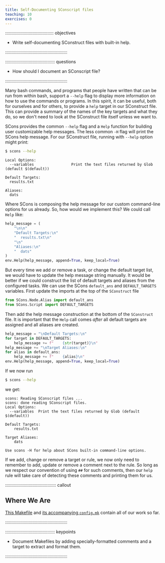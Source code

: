 ```yaml
---
title: Self-Documenting SConscript files
teaching: 10
exercises: 0
---
```


::::::::::::::::::::::::::::::::::::::: objectives

- Write self-documenting SConstruct files with built-in help.

::::::::::::::::::::::::::::::::::::::::::::::::::

:::::::::::::::::::::::::::::::::::::::: questions

- How should I document an SConscript file?

::::::::::::::::::::::::::::::::::::::::::::::::::

Many bash commands, and programs that people have written that can be
run from within bash, support a `--help` flag to display more
information on how to use the commands or programs. In this spirit, it
can be useful, both for ourselves and for others, to provide a `help`
target in our SConstruct file. This can provide a summary of the names of
the key targets and what they do, so we don't need to look at the
SConstruct file itself unless we want to.

SCons provides the common `--help` flag and a `Help` function for building user customizable help
messages. The less common `-H` flag will print the SCons help message. For our SConstruct file,
running with `--help` option might print:

```bash
$ scons --help
```

```output
Local Options:
  --variables                 Print the text files returned by Glob (default $(default))

Default Targets:
  results.txt

Aliases:
  dats
```

Where SCons is composing the help message for our custom command-line options for us already. So,
how would we implement this? We could call `Help` like:

```python
help_message = (
    "\n\n"
    "Default Targets:\n"
    "  results.txt\n"
    "\n"
    "Aliases:\n"
    "  dats"
)
env.Help(help_message, append=True, keep_local=True)
```

But every time we add or remove a task, or change the default target list, we would have to update
the help message string manually. It would be better if we
could construct the list of default targets and aliases from the configured tasks. We can use the
SCons `default_ans` and `DEFAULT_TARGETS` variables. First update the imports at the top of the
`SConstruct` file

```python
from SCons.Node.Alias import default_ans
from SCons.Script import DEFAULT_TARGETS
```

Then add the help message construction at the bottom of the `SConstruct` file. It is important that
the `Help` call comes *after* all default targets are assigned and all aliases are created.

```python
help_message = "\nDefault Targets:\n"
for target in DEFAULT_TARGETS:
    help_message += f"    {str(target)}\n"
help_message += "\nTarget Aliases:\n"
for alias in default_ans:
    help_message += f"    {alias}\n"
env.Help(help_message, append=True, keep_local=True)
```

If we now run

```bash
$ scons --help
```

we get:

```output
scons: Reading SConscript files ...
scons: done reading SConscript files.
Local Options:
  --variables  Print the text files returned by Glob (default $(default))

Default Targets:
    results.txt

Target Aliases:
    dats

Use scons -H for help about SCons built-in command-line options.
```

If we add, change or remove a target or rule, we now only need to
remember to add, update or remove a comment next to the rule. So long
as we respect our convention of using `##` for such comments, then our
`help` rule will take care of detecting these comments and printing
them for us.

:::::::::::::::::::::::::::::::::::::::::  callout

## Where We Are

[This Makefile](files/code/08-self-doc/Makefile)
and [its accompanying `config.mk`](files/code/08-self-doc/config.mk)
contain all of our work so far.


::::::::::::::::::::::::::::::::::::::::::::::::::

[sed-docs]: https://www.gnu.org/software/sed/


:::::::::::::::::::::::::::::::::::::::: keypoints

- Document Makefiles by adding specially-formatted comments and a target to extract and format them.

::::::::::::::::::::::::::::::::::::::::::::::::::


